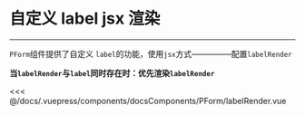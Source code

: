 # 自定义 label jsx 渲染

---

<common-code-format>
  <docsComponents-PForm-labelRender slot="source"></docsComponents-PForm-labelRender>

`PForm`组件提供了自定义 `label`的功能，使用`jsx`方式—————配置`labelRender`

**当`labelRender`与`label`同时存在时：优先渲染`labelRender`**

<<< @/docs/.vuepress/components/docsComponents/PForm/labelRender.vue
</common-code-format>
